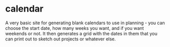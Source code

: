 # calendar

A very basic site for generating blank calendars to use in planning - you can choose the start date, how many weeks you want, and if you want weekends or not. It then generates a grid with the dates in them that you can print out to sketch out projects or whatever else.
